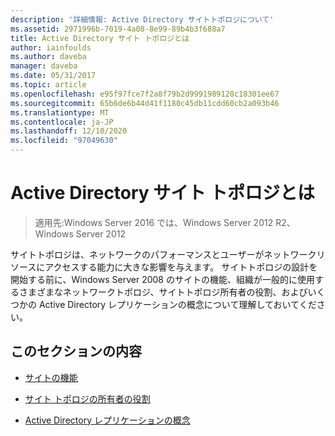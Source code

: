 ```yaml
---
description: '詳細情報: Active Directory サイトトポロジについて'
ms.assetid: 2971996b-7019-4a08-8e99-89b4b3f688a7
title: Active Directory サイト トポロジとは
author: iainfoulds
ms.author: daveba
manager: daveba
ms.date: 05/31/2017
ms.topic: article
ms.openlocfilehash: e95f97fce7f2a8f79b2d9991989128c18301ee67
ms.sourcegitcommit: 65b6de6b44d41f1180c45db11cdd60cb2a093b46
ms.translationtype: MT
ms.contentlocale: ja-JP
ms.lasthandoff: 12/10/2020
ms.locfileid: "97049630"
---
```

# <a name="understanding-active-directory-site-topology"></a>Active Directory サイト トポロジとは

>適用先:Windows Server 2016 では、Windows Server 2012 R2、Windows Server 2012

サイトトポロジは、ネットワークのパフォーマンスとユーザーがネットワークリソースにアクセスする能力に大きな影響を与えます。 サイトトポロジの設計を開始する前に、Windows Server 2008 のサイトの機能、組織が一般的に使用するさまざまなネットワークトポロジ、サイトトポロジ所有者の役割、およびいくつかの Active Directory レプリケーションの概念について理解しておいてください。

## <a name="in-this-section"></a>このセクションの内容

-   [サイトの機能](../../ad-ds/plan/Site-Functions.md)

-   [サイト トポロジの所有者の役割](../../ad-ds/plan/Site-Topology-Owner-Role.md)

-   [Active Directory レプリケーションの概念](../../ad-ds/get-started/replication/Active-Directory-Replication-Concepts.md)



